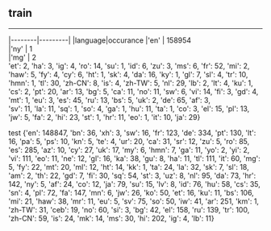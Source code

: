 ## train
****
|--------|---------|
|language|occurance
|'en'    | 158954  
|'ny'    |      1  
|'mg'    |      2  
'et': 2, 
'ha': 3, 
'ig': 4, 
'ro': 14, 
'su': 1, 
'id': 6, 
'zu': 3, 
'ms': 6, 
'fr': 52, 
'mi': 2, 
'haw': 5, 
'fy': 4, 
'cy': 6, 
'ht': 1, 
'sk': 4, 
'da': 16, 
'ky': 1, 
'gl': 7, 
'sl': 4, 
'tr': 10, 
'hmn': 1, 
'tl': 30, 
'zh-CN': 8, 
'is': 4, 
'zh-TW': 5, 
'nl': 29, 
'lb': 2, 
'lt': 4, 
'ku': 1, 
'cs': 2, 
'pt': 20, 
'ar': 13, 
'bg': 5, 
'ca': 11, 
'no': 11, 
'sw': 6, 
'vi': 14, 
'fi': 3, 
'gd': 4, 
'mt': 1, 
'eu': 3, 
'es': 45, 
'ru': 13, 
'bs': 5, 
'uk': 2, 
'de': 65, 
'af': 3,  
'sv': 11, 
'la': 11, 
'sq': 1, 
'so': 4, 
'ga': 1, 
'hu': 11, 
'ta': 1, 
'co': 3, 
'el': 15, 
'pl': 13, 
'jw': 5, 
'fa': 2, 
'hi': 23, 
'st': 1, 
'hr': 11, 
'eo': 1, 
'it': 10, 
'ja': 29}

test
{'en': 148847, 
'bn': 36, 
'xh': 3, 
'sw': 16, 
'fr': 123, 
'de': 334, 
'pt': 130, 
'lt': 16, 
'pa': 5, 
'ps': 10, 
'kn': 5, 
'te': 4, 
'ur': 20, 
'ca': 31, 
'sr': 12, 
'zu': 5, 
'ro': 85, 
'es': 285, 
'az': 10, 
'cy': 27, 
'uk': 17, 
'my': 6, 
'hmn': 7, 
'ga': 11, 
'yo': 2, 
'yi': 2, 
'vi': 111, 
'eo': 11, 
'ne': 12, 
'gl': 16, 
'ka': 38, 
'gu': 8, 
'ha': 11, 
'tl': 111, 
'it': 60, 
'mg': 5, 
'fy': 22, 
'mt': 20, 
'ml': 12, 
'ht': 14, 
'kk': 1, 
'ta': 24, 
'la': 32, 
'sk': 7, 
'sl': 18, 
'am': 2, 
'th': 22, 
'gd': 7, 
'fi': 30, 
'sq': 54, 
'st': 3, 
'uz': 8, 
'nl': 95, 
'da': 73, 
'hr': 142, 
'ny': 5, 
'af': 24, 
'co': 12, 
'ja': 79, 
'su': 15, 
'lv': 8, 
'id': 76, 
'hu': 58, 
'cs': 35,
'sn': 4, 
'pl': 72, 
'fa': 147, 
'mn': 6, 
'jw': 26, 
'ko': 50, 
'et': 16,
'ku': 11, 
'bs': 106, 
'mi': 21, 
'haw': 38, 
'mr': 11, 
'eu': 5, 
'sv': 75, 
'so': 50,
 'iw': 41, 
 'ar': 251, 
'km': 1, 
'zh-TW': 31, 
'ceb': 19, 
'no': 60, 
'si': 3, 
'bg': 42, 
'el': 158, 
'ru': 139, 
'tr': 100, 
'zh-CN': 59, 
'is': 24, 
'mk': 14, 
'ms': 30, 
'hi': 202, 
'ig': 4, 
'lb': 11}
